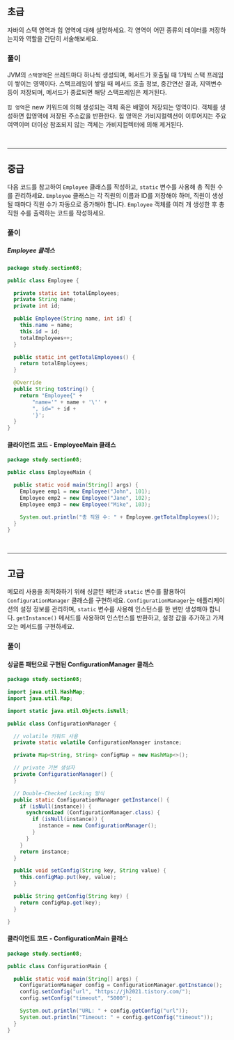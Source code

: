 ## 초급

자바의 스택 영역과 힙 영역에 대해 설명하세요. 각 영역이 어떤 종류의 데이터를 저장하는지와 역할을 간단히 서술해보세요.

### 풀이

JVM의 `스택영역`은 쓰레드마다 하나씩 생성되며, 메서드가 호출될 때 1개씩 스택 프레임이 쌓이는 영역이다.
스택프레임이 쌓일 때 메서드 호출 정보, 중간연산 결과, 지역변수 등이 저장되며, 메서드가 종료되면 해당 스택프레임은 제거된다.

`힙 영역`은 new 키워드에 의해 생성되는 객체 혹은 배열이 저장되는 영역이다. 객체를 생성하면 힙영역에 저장된 주소값을 반환한다.
힙 영역은 가비지컬렉션이 이루어지는 주요 여역이며 더이상 참조되지 않는 객체는 가비지컬렉터에 의해 제거된다.

<br>

----

## 중급

다음 코드를 참고하여 `Employee` 클래스를 작성하고, `static` 변수를 사용해 총 직원 수를 관리하세요. 
`Employee` 클래스는 각 직원의 이름과 ID를 저장해야 하며, 직원이 생성될 때마다 직원 수가 자동으로 증가해야 합니다.
`Employee` 객체를 여러 개 생성한 후 총 직원 수를 출력하는 코드를 작성하세요.

### 풀이

##### Employee 클래스
```java
package study.section08;

public class Employee {

  private static int totalEmployees;
  private String name;
  private int id;

  public Employee(String name, int id) {
    this.name = name;
    this.id = id;
    totalEmployees++;
  }

  public static int getTotalEmployees() {
    return totalEmployees;
  }

  @Override
  public String toString() {
    return "Employee{" +
        "name='" + name + '\'' +
        ", id=" + id +
        '}';
  }
}
```

#### 클라이언트 코드 - EmployeeMain 클래스
```java
package study.section08;

public class EmployeeMain {

  public static void main(String[] args) {
    Employee emp1 = new Employee("John", 101);
    Employee emp2 = new Employee("Jane", 102);
    Employee emp3 = new Employee("Mike", 103);

    System.out.println("총 직원 수: " + Employee.getTotalEmployees());
  }
}
```

<br>

----

## 고급

메모리 사용을 최적화하기 위해 싱글턴 패턴과 `static` 변수를 활용하여 `ConfigurationManager` 클래스를 구현하세요. `ConfigurationManager`는 애플리케이션의 설정 정보를
관리하며, `static` 변수를 사용해 인스턴스를 한 번만 생성해야 합니다. `getInstance()` 메서드를 사용하여 인스턴스를 반환하고, 설정 값을 추가하고 가져오는 메서드를 구현하세요.

### 풀이

#### 싱글톤 패턴으로 구현된 ConfigurationManager 클래스

```java
package study.section08;

import java.util.HashMap;
import java.util.Map;

import static java.util.Objects.isNull;

public class ConfigurationManager {

  // volatile 키워드 사용
  private static volatile ConfigurationManager instance;

  private Map<String, String> configMap = new HashMap<>();

  // private 기본 생성자
  private ConfigurationManager() {
  }

  // Double-Checked Locking 방식
  public static ConfigurationManager getInstance() {
    if (isNull(instance)) {
      synchronized (ConfigurationManager.class) {
        if (isNull(instance)) {
          instance = new ConfigurationManager();
        }
      }
    }
    return instance;
  }

  public void setConfig(String key, String value) {
    this.configMap.put(key, value);
  }

  public String getConfig(String key) {
    return configMap.get(key);
  }

}
```

#### 클라이언트 코드 - ConfigurationMain 클래스
```java
package study.section08;

public class ConfigurationMain {

  public static void main(String[] args) {
    ConfigurationManager config = ConfigurationManager.getInstance();
    config.setConfig("url", "https://jh2021.tistory.com/");
    config.setConfig("timeout", "5000");

    System.out.println("URL: " + config.getConfig("url"));
    System.out.println("Timeout: " + config.getConfig("timeout"));
  }
}
```